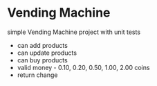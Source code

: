 # Vending Machine

simple Vending Machine project with unit tests

- can add products 
- can update products
- can buy products
- valid money - 0.10, 0.20, 0.50, 1.00, 2.00 coins 
- return change
